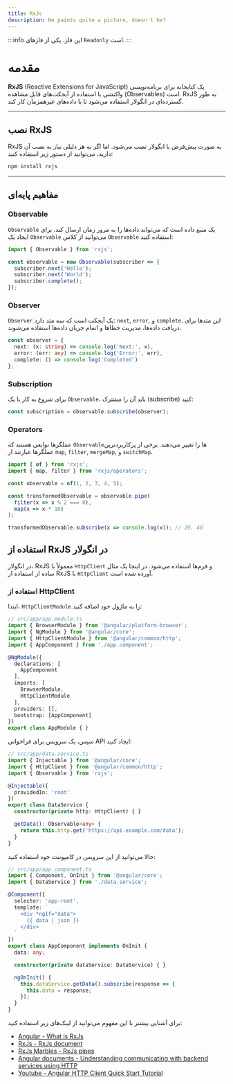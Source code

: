 ```yaml
---
title: RxJs
description: He paints quite a picture, doesn't he?
---
```


:::info این فاز، یکی از فازهای `Readonly` است.
:::


# مقدمه

**RxJS** (Reactive Extensions for JavaScript) یک کتابخانه برای برنامه‌نویسی واکنشی با استفاده از آبجکت‌های قابل مشاهده (Observables) است. RxJS به طور گسترده‌ای در انگولار استفاده می‌شود تا با داده‌های غیرهمزمان کار کند.

---

## نصب RxJS

RxJS به صورت پیش‌فرض با انگولار نصب می‌شود. اما اگر به هر دلیلی نیاز به نصب آن دارید، می‌توانید از دستور زیر استفاده کنید:

```bash
npm install rxjs
```
---

## مفاهیم پایه‌ای

### Observable

`Observable` یک منبع داده است که می‌تواند داده‌ها را به مرور زمان ارسال کند. برای ایجاد یک `Observable` می‌توانید از کلاس `Observable` استفاده کنید:

```typescript
import { Observable } from 'rxjs';

const observable = new Observable(subscriber => {
  subscriber.next('Hello');
  subscriber.next('World');
  subscriber.complete();
});
```

### Observer

`Observer` یک آبجکت است که سه متد دارد: `next`, `error`, و `complete`. این متدها برای دریافت داده‌ها، مدیریت خطاها و اتمام جریان داده‌ها استفاده می‌شوند.

```typescript
const observer = {
  next: (x: string) => console.log('Next:', x),
  error: (err: any) => console.log('Error:', err),
  complete: () => console.log('Completed')
};
```

### Subscription

برای شروع به کار با یک `Observable`، باید آن را مشترک (subscribe) کنید:

```typescript
const subscription = observable.subscribe(observer);
```

### Operators

عملگرها توابعی هستند که `Observable`ها را تغییر می‌دهند. برخی از پرکاربردترین عملگرها عبارتند از `map`, `filter`, `mergeMap`, و `switchMap`.

```typescript
import { of } from 'rxjs';
import { map, filter } from 'rxjs/operators';

const observable = of(1, 2, 3, 4, 5);

const transformedObservable = observable.pipe(
  filter(x => x % 2 === 0),
  map(x => x * 10)
);

transformedObservable.subscribe(x => console.log(x)); // 20, 40
```

## استفاده از RxJS در انگولار

در انگولار، RxJS معمولاً با `HttpClient` و فرم‌ها استفاده می‌شود. در اینجا یک مثال ساده از استفاده از RxJS با `HttpClient` آورده شده است.

### استفاده از HttpClient

ابتدا، `HttpClientModule` را به ماژول خود اضافه کنید:

```typescript
// src/app/app.module.ts
import { BrowserModule } from '@angular/platform-browser';
import { NgModule } from '@angular/core';
import { HttpClientModule } from '@angular/common/http';
import { AppComponent } from './app.component';

@NgModule({
  declarations: [
    AppComponent
  ],
  imports: [
    BrowserModule,
    HttpClientModule
  ],
  providers: [],
  bootstrap: [AppComponent]
})
export class AppModule { }
```

سپس، یک سرویس برای فراخوانی API ایجاد کنید:

```typescript
// src/app/data.service.ts
import { Injectable } from '@angular/core';
import { HttpClient } from '@angular/common/http';
import { Observable } from 'rxjs';

@Injectable({
  providedIn: 'root'
})
export class DataService {
  constructor(private http: HttpClient) { }

  getData(): Observable<any> {
    return this.http.get('https://api.example.com/data');
  }
}
```

حالا می‌توانید از این سرویس در کامپوننت خود استفاده کنید:

```typescript
// src/app/app.component.ts
import { Component, OnInit } from '@angular/core';
import { DataService } from './data.service';

@Component({
  selector: 'app-root',
  template: `
    <div *ngIf="data">
      {{ data | json }}
    </div>
  `
})
export class AppComponent implements OnInit {
  data: any;

  constructor(private dataService: DataService) { }

  ngOnInit() {
    this.dataService.getData().subscribe(response => {
      this.data = response;
    });
  }
}
```

برای آشنایی بیشتر با این مفهوم می‌توانید از لینک‌های زیر استفاده کنید:

-   [Angular - What is RxJs](https://v17.angular.io/guide/rx-library)
-   [RxJs - RxJs document](https://v17.angular.io/guide/rx-library)
-   [RxJs Marbles - RxJs pipes](https://rxmarbles.com/#filter)
-   [Angular documents - Understanding communicating with backend services using HTTP](https://v17.angular.io/guide/understanding-communicating-with-http)
-   [Youtube - Angular HTTP Client Quick Start Tutorial](https://www.youtube.com/watch?v=_05v0mrNLh0)
